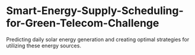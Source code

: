 # Smart-Energy-Supply-Scheduling-for-Green-Telecom-Challenge
Predicting daily solar energy generation and creating optimal strategies for utilizing these energy sources.
